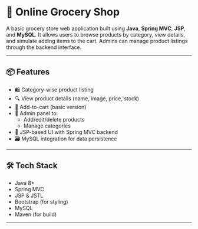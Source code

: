 # 🛒 Online Grocery Shop

A basic grocery store web application built using **Java**, **Spring MVC**, **JSP**, and **MySQL**. It allows users to browse products by category, view details, and simulate adding items to the cart. Admins can manage product listings through the backend interface.

---

## 📦 Features

- 🛍️ Category-wise product listing
- 🔍 View product details (name, image, price, stock)
- 🛒 Add-to-cart (basic version)
- 🔐 Admin panel to:
  - Add/edit/delete products
  - Manage categories
- 📂 JSP-based UI with Spring MVC backend
- 🗃️ MySQL integration for data persistence

---

## 🛠️ Tech Stack

- Java 8+
- Spring MVC
- JSP & JSTL
- Bootstrap (for styling)
- MySQL
- Maven (for build)

---
